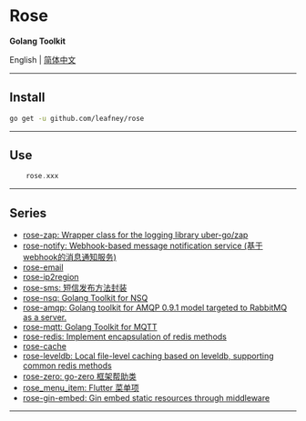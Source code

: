 # Rose

**Golang Toolkit**

English | [简体中文](README_cn.md)

----

## Install

```sh
go get -u github.com/leafney/rose
```

----

## Use

```go
    rose.xxx
```

----

## Series

- [rose-zap: Wrapper class for the logging library uber-go/zap](https://github.com/leafney/rose-zap)
- [rose-notify: Webhook-based message notification service (基于webhook的消息通知服务)](https://github.com/leafney/rose-notify)
- [rose-email](https://github.com/leafney/rose-email)
- [rose-ip2region](https://github.com/leafney/rose-ip2region) 
- [rose-sms: 短信发布方法封装](https://github.com/leafney/rose-sms)
- [rose-nsq: Golang Toolkit for NSQ](https://github.com/leafney/rose-nsq)
- [rose-amqp: Golang toolkit for AMQP 0.9.1 model targeted to RabbitMQ as a server.](https://github.com/leafney/rose-amqp)
- [rose-mqtt: Golang Toolkit for MQTT](https://github.com/leafney/rose-mqtt)
- [rose-redis: Implement encapsulation of redis methods](https://github.com/leafney/rose-redis)
- [rose-cache](https://github.com/leafney/rose-cache)
- [rose-leveldb: Local file-level caching based on leveldb, supporting common redis methods](https://github.com/leafney/rose-leveldb)
- [rose-zero: go-zero 框架帮助类](https://github.com/leafney/rose-zero)
- [rose_menu_item: Flutter 菜单项](https://github.com/leafney/rose_menu_item) 
- [rose-gin-embed: Gin embed static resources through middleware](https://github.com/leafney/rose-gin-embed)


----
